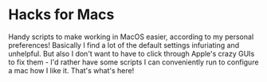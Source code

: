 # Hacks for Macs

Handy scripts to make working in MacOS easier, according to my personal
preferences! Basically I find a lot of the default settings infuriating and
unhelpful. But also I don't want to have to click through Apple's crazy GUIs to
fix them - I'd rather have some scripts I can conveniently run to configure a
mac how I like it. That's what's here!
